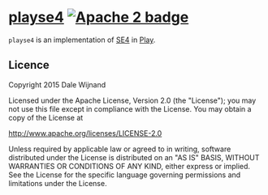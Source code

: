 # [playse4][] [![Apache 2 badge][]](http://www.apache.org/licenses/LICENSE-2.0)

  [playse4]: https://github.com/beamly/playse4
  [Apache 2 badge]: http://img.shields.io/:license-Apache%202-red.svg
  [SE4]: https://github.com/beamly/SE4
  [Play]: https://playframework.com/

`playse4` is an implementation of [SE4][] in [Play][].

## Licence

Copyright 2015 Dale Wijnand

Licensed under the Apache License, Version 2.0 (the "License");
you may not use this file except in compliance with the License.
You may obtain a copy of the License at

  http://www.apache.org/licenses/LICENSE-2.0

Unless required by applicable law or agreed to in writing, software
distributed under the License is distributed on an "AS IS" BASIS,
WITHOUT WARRANTIES OR CONDITIONS OF ANY KIND, either express or implied.
See the License for the specific language governing permissions and
limitations under the License.
